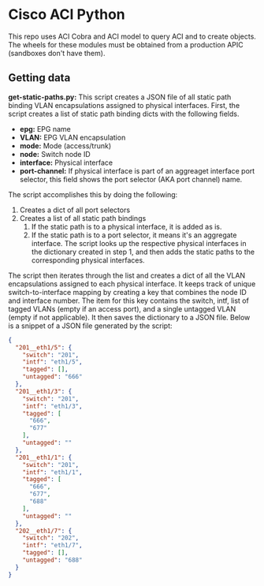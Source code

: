 # Cisco ACI Python
This repo uses ACI Cobra and ACI model to query ACI and to create objects. The wheels for these modules must be obtained from a production APIC (sandboxes don't have them).

## Getting data
__get-static-paths.py:__ This script creates a JSON file of all static path binding VLAN encapsulations assigned to physical interfaces. First, the script creates a list of static path binding dicts with the following fields.

* __epg:__ EPG name
* __VLAN:__ EPG VLAN encapsulation
* __mode:__ Mode (access/trunk)
* __node:__ Switch node ID
* __interface:__ Physical interface
* __port-channel:__ If physical interface is part of an aggreaget interface port selector, this field shows the port selector (AKA port channel) name.

The script accomplishes this by doing the following:

1. Creates a dict of all port selectors
2. Creates a list of all static path bindings
    1. If the static path is to a physical interface, it is added as is.
    2. If the static path is to a port selector, it means it's an aggregate interface. The script looks up the respective physical interfaces in the dictionary created in step 1, and then adds the static paths to the corresponding physical interfaces.

The script then iterates through the list and creates a dict of all the VLAN encapsulations assigned to each physical interface. It keeps track of unique switch-to-interface mapping by creating a key that combines the node ID and interface number. The item for this key contains the switch, intf, list of tagged VLANs (empty if an access port), and a single untagged VLAN (empty if not applicable). It then saves the dictionary to a JSON file. Below is a snippet of a JSON file generated by the script:

```json
{
  "201__eth1/5": {
    "switch": "201",
    "intf": "eth1/5",
    "tagged": [],
    "untagged": "666"
  },
  "201__eth1/3": {
    "switch": "201",
    "intf": "eth1/3",
    "tagged": [
      "666",
      "677"
    ],
    "untagged": ""
  },
  "201__eth1/1": {
    "switch": "201",
    "intf": "eth1/1",
    "tagged": [
      "666",
      "677",
      "688"
    ],
    "untagged": ""
  },
  "202__eth1/7": {
    "switch": "202",
    "intf": "eth1/7",
    "tagged": [],
    "untagged": "688"
  }
}
```
